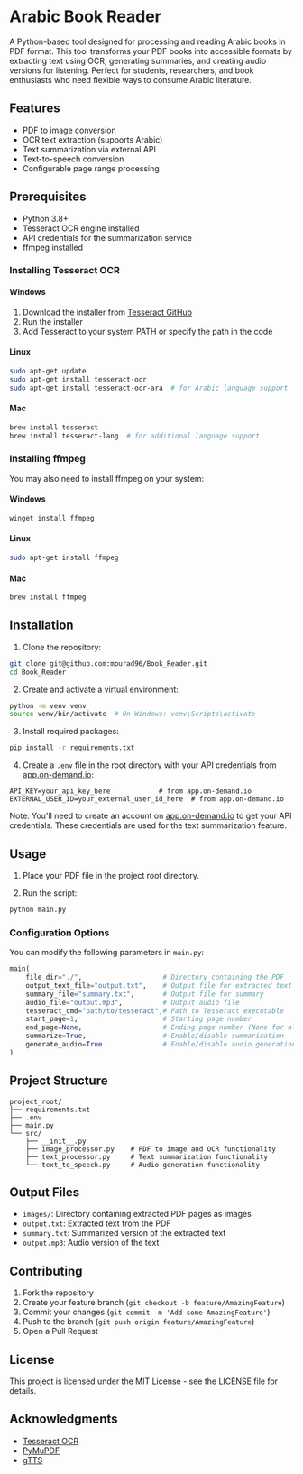 # Arabic Book Reader

A Python-based tool designed for processing and reading Arabic books in PDF format. This tool transforms your PDF books into accessible formats by extracting text using OCR, generating summaries, and creating audio versions for listening. Perfect for students, researchers, and book enthusiasts who need flexible ways to consume Arabic literature.

## Features

- PDF to image conversion
- OCR text extraction (supports Arabic)
- Text summarization via external API
- Text-to-speech conversion
- Configurable page range processing

## Prerequisites

- Python 3.8+
- Tesseract OCR engine installed
- API credentials for the summarization service
- ffmpeg installed


### Installing Tesseract OCR

#### Windows
1. Download the installer from [Tesseract GitHub](https://github.com/UB-Mannheim/tesseract/wiki)
2. Run the installer
3. Add Tesseract to your system PATH or specify the path in the code

#### Linux
```bash
sudo apt-get update
sudo apt-get install tesseract-ocr
sudo apt-get install tesseract-ocr-ara  # for Arabic language support
```

#### Mac
```bash
brew install tesseract
brew install tesseract-lang  # for additional language support
```

### Installing ffmpeg
You may also need to install ffmpeg on your system:

#### Windows
```bash
winget install ffmpeg
```

#### Linux
```bash
sudo apt-get install ffmpeg
```

#### Mac
```bash
brew install ffmpeg
```

## Installation

1. Clone the repository:
```bash
git clone git@github.com:mourad96/Book_Reader.git
cd Book_Reader
```

2. Create and activate a virtual environment:
```bash
python -m venv venv
source venv/bin/activate  # On Windows: venv\Scripts\activate
```

3. Install required packages:
```bash
pip install -r requirements.txt
```

4. Create a `.env` file in the root directory with your API credentials from [app.on-demand.io](https://app.on-demand.io):
```env
API_KEY=your_api_key_here            # from app.on-demand.io
EXTERNAL_USER_ID=your_external_user_id_here  # from app.on-demand.io
```

Note: You'll need to create an account on [app.on-demand.io](https://app.on-demand.io) to get your API credentials. These credentials are used for the text summarization feature.

## Usage

1. Place your PDF file in the project root directory.

2. Run the script:
```bash
python main.py
```

### Configuration Options

You can modify the following parameters in `main.py`:

```python
main(
    file_dir="./",                    # Directory containing the PDF
    output_text_file="output.txt",    # Output file for extracted text
    summary_file="summary.txt",       # Output file for summary
    audio_file="output.mp3",          # Output audio file
    tesseract_cmd="path/to/tesseract",# Path to Tesseract executable
    start_page=1,                     # Starting page number
    end_page=None,                    # Ending page number (None for all pages)
    summarize=True,                   # Enable/disable summarization
    generate_audio=True               # Enable/disable audio generation
)
```

## Project Structure

```
project_root/
├── requirements.txt
├── .env
├── main.py
└── src/
    ├── __init__.py
    ├── image_processor.py    # PDF to image and OCR functionality
    ├── text_processor.py     # Text summarization functionality
    └── text_to_speech.py     # Audio generation functionality
```

## Output Files

- `images/`: Directory containing extracted PDF pages as images
- `output.txt`: Extracted text from the PDF
- `summary.txt`: Summarized version of the extracted text
- `output.mp3`: Audio version of the text

## Contributing

1. Fork the repository
2. Create your feature branch (`git checkout -b feature/AmazingFeature`)
3. Commit your changes (`git commit -m 'Add some AmazingFeature'`)
4. Push to the branch (`git push origin feature/AmazingFeature`)
5. Open a Pull Request

## License

This project is licensed under the MIT License - see the LICENSE file for details.

## Acknowledgments

- [Tesseract OCR](https://github.com/tesseract-ocr/tesseract)
- [PyMuPDF](https://github.com/pymupdf/PyMuPDF)
- [gTTS](https://github.com/pndurette/gTTS)